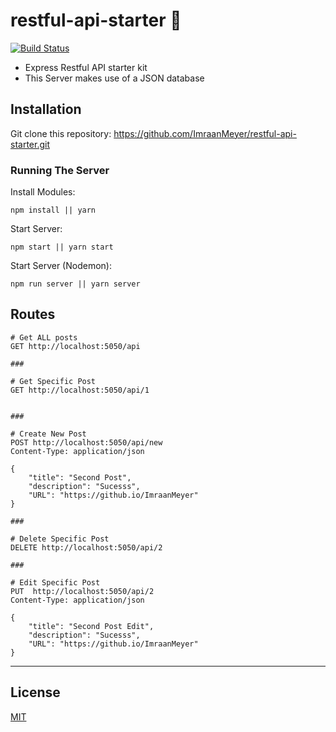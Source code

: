 
# restful-api-starter 🚀
[![Build Status](https://travis-ci.com/ImraanMeyer/restful-api-starter.svg?branch=master)](https://travis-ci.com/ImraanMeyer/restful-api-starter)

* Express Restful API starter kit
* This Server makes use of a JSON database

## Installation

Git clone this repository: 
https://github.com/ImraanMeyer/restful-api-starter.git

### Running The Server

Install Modules:
```
npm install || yarn
```
Start Server:
```
npm start || yarn start
```
Start Server (Nodemon):
```
npm run server || yarn server
```

## Routes
```
# Get ALL posts
GET http://localhost:5050/api

###

# Get Specific Post
GET http://localhost:5050/api/1


###

# Create New Post
POST http://localhost:5050/api/new
Content-Type: application/json

{
    "title": "Second Post",
    "description": "Sucesss",
    "URL": "https://github.io/ImraanMeyer"
}

### 

# Delete Specific Post
DELETE http://localhost:5050/api/2

###

# Edit Specific Post
PUT  http://localhost:5050/api/2
Content-Type: application/json

{
    "title": "Second Post Edit",
    "description": "Sucesss",
    "URL": "https://github.io/ImraanMeyer"
}
```
------

## License
[MIT](https://choosealicense.com/licenses/mit/)